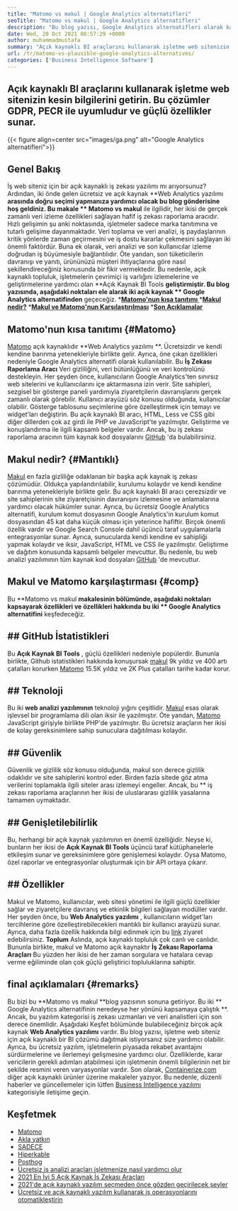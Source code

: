 ```yaml
---
title: "Matomo vs makul | Google Analytics alternatifleri" 
seoTitle: "Matomo vs makul | Google Analytics alternatifleri" 
description: "Bu blog yazısı, Google Analytics alternatifleri olarak kabul edilen iki açık kaynaklı BI aracı arasında bir karşılaştırma yapmaktadır. Her iki yazılım da ücretsiz ve kendi kendine barındırılmıştır." 
date: Wed, 20 Oct 2021 08:57:29 +0000
author: muhammadmustafa
summary: "Açık kaynaklı BI araçlarını kullanarak işletme web sitenizin kesin bilgilerini alın. Bu çözümler GDPR, PECR ile uyumludur ve güçlü özellikler sunar." 
url: /tr/matomo-vs-plausible-google-analytics-alternatives/
categories: ['Business Intelligence Software']
---
```


## Açık kaynaklı BI araçlarını kullanarak işletme web sitenizin kesin bilgilerini getirin. Bu çözümler GDPR, PECR ile uyumludur ve güçlü özellikler sunar.

{{< figure align=center src="images/ga.png" alt="Google Analytics alternatifleri">}}


## Genel Bakış
İş web siteniz için bir açık kaynaklı iş zekası yazılımı mı arıyorsunuz? Ardından, iki önde gelen ücretsiz ve açık kaynak **Web Analytics yazılımı  **arasında doğru seçimi yapmanıza yardımcı olacak bu blog gönderisine hoş geldiniz. Bu makale **  Matomo vs makul**  ile ilgilidir, her ikisi de gerçek zamanlı veri izleme özellikleri sağlayan hafif iş zekası raporlama aracıdır. Hızlı gelişimin şu anki noktasında, işletmeler sadece marka tanıtımına ve tutarlı gelişime dayanmaktadır. Veri toplama ve veri analizi, iş paydaşlarının kritik yönlerde zaman geçirmesini ve iş dostu kararlar çekmesini sağlayan iki önemli faktördür. Buna ek olarak, veri analizi ve son kullanıcılar izleme doğrudan iş büyümesiyle bağlantılıdır.
Öte yandan, son tüketicilerin davranışı ve yanıtı, ürününüzü müşteri ihtiyaçlarına göre nasıl şekillendireceğiniz konusunda bir fikir vermektedir. Bu nedenle, açık kaynaklı topluluk, işletmelerin çevrimiçi iş varlığını izlemelerine ve geliştirmelerine yardımcı olan **Açık Kaynak BI Tools  **geliştirmiştir. Bu blog yazısında, aşağıdaki noktaları ele alarak iki açık kaynak **  Google Analytics alternatifinden**  geçeceğiz.
  *[**Matomo'nun kısa tanıtımı** ][1]
  ***[Makul nedir?][2]** 
  ***[Makul ve Matomo'nun Karşılaştırılması][3]** 
  *[**Son Açıklamalar** ][4]

## Matomo'nun kısa tanıtımı   {#Matomo}
[Matomo][5] açık kaynaklıdır **Web Analytics yazılımı **. Ücretsizdir ve kendi kendine barınma yetenekleriyle birlikte gelir. Ayrıca, öne çıkan özellikleri nedeniyle Google Analytics alternatifi olarak kullanılabilir. Bu  **İş Zekası Raporlama Aracı**   Veri gizliliğini, veri bütünlüğünü ve veri kontrolünü destekleyin. Her şeyden önce, kullanıcıların Google Analytics'ten sınırsız web sitelerini ve kullanıcılarını içe aktarmasına izin verir. Site sahipleri, sezgisel bir gösterge paneli yardımıyla ziyaretçilerin davranışlarını gerçek zamanlı olarak görebilir. Kullanıcı arayüzü söz konusu olduğunda, kullanıcılar olabilir. Gösterge tablosunu seçimlerine göre özelleştirmek için temayı ve widget'ları değiştirin. Bu açık kaynaklı BI aracı, HTML, Less ve CSS gibi diğer dillerden çok az girdi ile PHP ve JavaScript'te yazılmıştır. Geliştirme ve konuşlandırma ile ilgili kapsamlı belgeler vardır. Ancak, bu iş zekası raporlama aracının tüm kaynak kod dosyalarını [GitHub][6] 'da bulabilirsiniz.

## Makul nedir?   {#Mantıklı}
[Makul][7] en fazla gizliliğe odaklanan bir başka açık kaynak iş zekası çözümüdür. Oldukça yapılandırılabilir, kurulumu kolaydır ve kendi kendine barınma yetenekleriyle birlikte gelir. Bu açık kaynaklı BI aracı çerezsizdir ve site sahiplerinin site ziyaretçisinin davranışını izlemesine ve anlamalarına yardımcı olacak hükümler sunar. Ayrıca, bu ücretsiz Google Analytics alternatifi, kurulum komut dosyasının Google Analytics'in kurulum komut dosyasından 45 kat daha küçük olması için yeterince hafiftir. Birçok önemli özellik vardır ve Google Search Console dahil üçüncü taraf uygulamalarla entegrasyonlar sunar. Ayrıca, sunucularda kendi kendine ev sahipliği yapmak kolaydır ve iksir, JavaScript, HTML ve CSS ile yazılmıştır. Geliştirme ve dağıtım konusunda kapsamlı belgeler mevcuttur. Bu nedenle, bu web analizi yazılımının tüm kaynak kod dosyaları [GitHub][8] 'de mevcuttur.

## Makul ve Matomo karşılaştırması   {#comp}
Bu **Matomo vs makul  **makalesinin bölümünde, aşağıdaki noktaları kapsayarak özellikleri ve özellikleri hakkında bu iki **  Google Analytics alternatifini**  keşfedeceğiz.

## ## GitHub İstatistikleri
Bu **Açık Kaynak BI Tools** , güçlü özellikleri nedeniyle popülerdir. Bununla birlikte, Github istatistikleri hakkında konuşursak [makul][7] 9k yıldız ve 400 artı çatalları korurken [Matomo][5] 15.5K yıldız ve 2K Plus çatalları tarihe kadar korur.

## ## Teknoloji
Bu iki **web analizi yazılımının**  teknoloji yığını çeşitlidir. [Makul][7] esas olarak işlevsel bir programlama dili olan iksir ile yazılmıştır. Öte yandan, [Matomo][5] JavaScript girişiyle birlikte PHP'de yazılmıştır. Bu ücretsiz araçların her ikisi de kolay gereksinimlere sahip sunuculara dağıtılması kolaydır.

## ## Güvenlik
Güvenlik ve gizlilik söz konusu olduğunda, makul son derece gizlilik odaklıdır ve site sahiplerini kontrol eder. Birden fazla sitede göz atma verilerini toplamakla ilgili siteler arası izlemeyi engeller. Ancak, bu ** iş zekası raporlama araçlarının her ikisi de uluslararası gizlilik yasalarına tamamen uymaktadır.

## ## Genişletilebilirlik
Bu, herhangi bir açık kaynak yazılımının en önemli özelliğidir. Neyse ki, bunların her ikisi de **Açık Kaynak BI Tools**  üçüncü taraf kütüphanelerle etkileşim sunar ve gereksinimlere göre genişlemesi kolaydır. Oysa Matomo, özel raporlar ve entegrasyonlar oluşturmak için bir API ortaya çıkarır.

## ## Özellikler
Makul ve Matomo, kullanıcılar, web sitesi yönetimi ile ilgili güçlü özellikler sağlar ve ziyaretçilere davranış ve etkinlik bilgileri sağlayan modüller vardır. Her şeyden önce, bu **Web Analytics yazılımı** , kullanıcıların widget'ları tercihlerine göre özelleştirebilecekleri mantıklı bir kullanıcı arayüzü sunar. Ayrıca, daha fazla özellik hakkında bilgi edinmek için bu [link][9] ziyaret edebilirsiniz.
**Toplum**
Aslında, açık kaynaklı topluluk çok canlı ve canlıdır. Bununla birlikte, makul ve Matomo açık kaynaktır **İş Zekası Raporlama Araçları**  Bu yüzden her ikisi de her zaman sorgulara ve hatalara cevap verme eğiliminde olan çok güçlü geliştirici topluluklarına sahiptir.

## final açıklamaları   {#remarks}
Bu bizi bu **Matomo vs makul  **blog yazısının sonuna getiriyor. Bu iki **  Google Analytics alternatifinin neredeyse her yönünü kapsamaya çalıştık **. Ancak, bu yazılım kategorisi iş zekası uzmanları ve veri analistleri için son derece önemlidir. Aşağıdaki Keşfet bölümünde bulabileceğiniz birçok açık kaynak  **Web Analytics yazılımı**   vardır. Bu blog yazısı, işletme web siteniz için açık kaynaklı bir BI çözümü dağıtmak istiyorsanız size yardımcı olabilir. Ayrıca, bu ücretsiz yazılım, işletmelerin piyasada rekabet avantajını sürdürmelerine ve ilerlemeyi gelişmesine yardımcı olur. Özelliklerde, karar vericilerin gerekli adımları atabilmesi için işletmenin önemli bilgilerinin net bir şekilde resmini veren varyasyonlar vardır.
Son olarak, [Containerize.com][10] diğer açık kaynaklı ürünler üzerine makaleler yazıyor. Bu nedenle, düzenli haberler ve güncellemeler için lütfen [Business Intelligence yazılımı][9] kategorisiyle iletişime geçin.

## Keşfetmek
  * [Matomo][11]
  * [Akla yatkın][12]
  * [SADECE][13]
  * [Hiperkable][14]
  * [Posthog][15]
  * [Ücretsiz iş analizi araçları işletmenize nasıl yardımcı olur][16]
  * [2021 En İyi 5 Açık Kaynak İş Zekası Araçları][17]
  * [2021'de açık kaynaklı yazılım seçmeden önce gözden geçirilecek şeyler][18]
  * [Ücretsiz ve açık kaynaklı yazılım kullanarak iş operasyonlarını otomatikleştirin][19]

  
[1]: #Matomo
[2]: #Plausible
[3]: #comp
[4]: #remarks
[5]: https://products.containerize.com/business-intelligence/matomo/
[6]: https://github.com/matomo-org/matomo
[7]: https://products.containerize.com/business-intelligence/plausible/
[8]: https://github.com/plausible/analytics
[9]: https://products.containerize.com/business-intelligence/
[10]: https://www.containerize.com/
[11]: https://products.containerize.com/business-intelligence/matomo
[12]: https://products.containerize.com/business-intelligence/plausible
[13]: https://products.containerize.com/business-intelligence/countly
[14]: https://products.containerize.com/business-intelligence/hypercable
[15]: https://products.containerize.com/business-intelligence/posthog
[16]: https://blog.containerize.com/2021/03/12/how-free-business-analytics-tools-assist-your-business/
[17]: https://blog.containerize.com/business-intelligence-software/top-5-open-source-business-intelligence-solutions-of-2021/
[18]: https://blog.containerize.com/cmdb-software/things-to-review-before-opting-open-source-software-in-2021/
[19]: https://blog.containerize.com/blogging/automate-business-operations-using-open-source-software/
